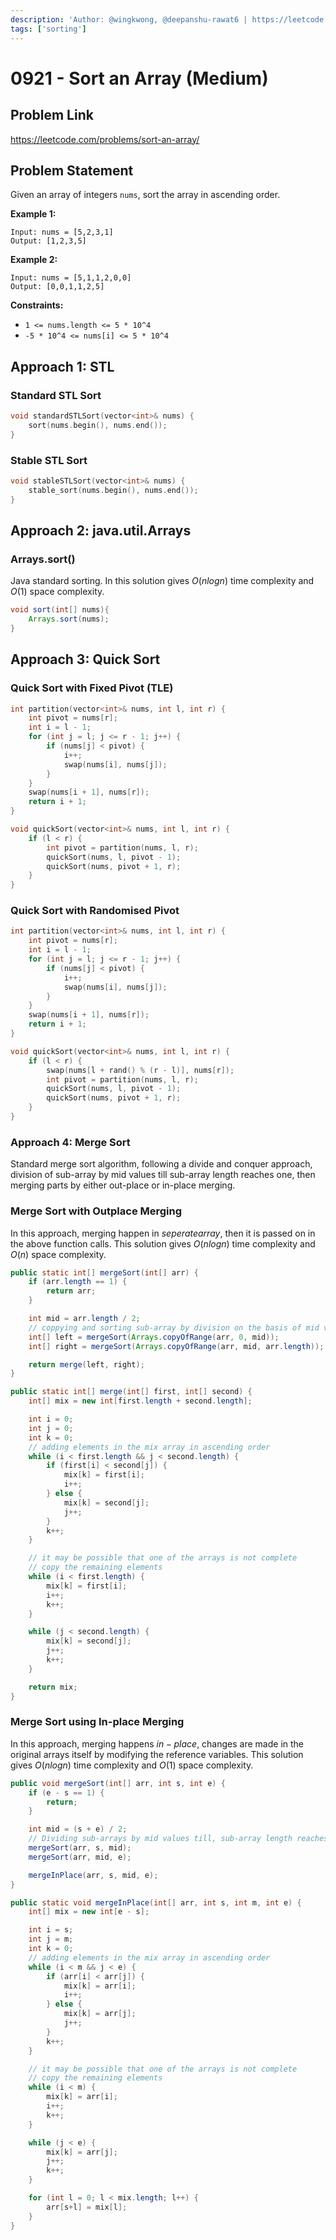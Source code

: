 ```yaml
---
description: 'Author: @wingkwong, @deepanshu-rawat6 | https://leetcode.com/problems/sort-an-array/'
tags: ['sorting']
---
```


# 0921 - Sort an Array (Medium)

## Problem Link

https://leetcode.com/problems/sort-an-array/

## Problem Statement

Given an array of integers `nums`, sort the array in ascending order.

**Example 1:**

```
Input: nums = [5,2,3,1]
Output: [1,2,3,5]
```

**Example 2:**

```
Input: nums = [5,1,1,2,0,0]
Output: [0,0,1,1,2,5]
```

**Constraints:**

* `1 <= nums.length <= 5 * 10^4`
* `-5 * 10^4 <= nums[i] <= 5 * 10^4`

## Approach 1: STL

### Standard STL Sort

<Tabs>
<TabItem value="cpp" label="C++">
<SolutionAuthor name="@wingkwong"/>

```cpp
void standardSTLSort(vector<int>& nums) {
    sort(nums.begin(), nums.end());
}
```
</TabItem>
</Tabs>

### Stable STL Sort

<Tabs>
<TabItem value="cpp" label="C++">
<SolutionAuthor name="@wingkwong"/>

```cpp
void stableSTLSort(vector<int>& nums) {
    stable_sort(nums.begin(), nums.end());
}
```
</TabItem>
</Tabs>

## Approach 2: java.util.Arrays

### Arrays.sort()
Java standard sorting. In this solution gives $O(n log n)$ time complexity and $O(1)$ space complexity.

<Tabs>
<TabItem value="java" label="Java">
<SolutionAuthor name="@deepanshu-rawat6"/>

```java
void sort(int[] nums){
    Arrays.sort(nums);
}
```
</TabItem>
</Tabs>

## Approach 3: Quick Sort

### Quick Sort with Fixed Pivot (TLE)

<Tabs>
<TabItem value="cpp" label="C++">
<SolutionAuthor name="@wingkwong"/>

```cpp
int partition(vector<int>& nums, int l, int r) {
    int pivot = nums[r];
    int i = l - 1;
    for (int j = l; j <= r - 1; j++) {
        if (nums[j] < pivot) {
            i++;
            swap(nums[i], nums[j]);
        }
    }
    swap(nums[i + 1], nums[r]);
    return i + 1;
}

void quickSort(vector<int>& nums, int l, int r) {
    if (l < r) {
        int pivot = partition(nums, l, r);
        quickSort(nums, l, pivot - 1);
        quickSort(nums, pivot + 1, r);
    }
}
```
</TabItem>
</Tabs>

### Quick Sort with Randomised Pivot

<Tabs>
<TabItem value="cpp" label="C++">
<SolutionAuthor name="@wingkwong"/>

```cpp
int partition(vector<int>& nums, int l, int r) {
    int pivot = nums[r];
    int i = l - 1;
    for (int j = l; j <= r - 1; j++) {
        if (nums[j] < pivot) {
            i++;
            swap(nums[i], nums[j]);
        }
    }
    swap(nums[i + 1], nums[r]);
    return i + 1;
}

void quickSort(vector<int>& nums, int l, int r) {
    if (l < r) {
        swap(nums[l + rand() % (r - l)], nums[r]);
        int pivot = partition(nums, l, r);
        quickSort(nums, l, pivot - 1);
        quickSort(nums, pivot + 1, r);
    }
}
```
</TabItem>
</Tabs>

### Approach 4: Merge Sort

Standard merge sort algorithm, following a divide and conquer approach, division of sub-array by mid values till sub-array length
reaches one, then merging parts by either out-place or in-place merging. 

### Merge Sort with Outplace Merging

In this approach, merging happen in $seperate array$, then it is passed on in the above function calls. This solution gives $O(n log n)$
time complexity and $O(n)$ space complexity.

<Tabs>
<TabItem value="java" label="Java">
<SolutionAuthor name="@deepanshu-rawat6"/>

```java
public static int[] mergeSort(int[] arr) {
    if (arr.length == 1) {
        return arr;
    }

    int mid = arr.length / 2;
    // coppying and sorting sub-array by division on the basis of mid value
    int[] left = mergeSort(Arrays.copyOfRange(arr, 0, mid));
    int[] right = mergeSort(Arrays.copyOfRange(arr, mid, arr.length));

    return merge(left, right);
}

public static int[] merge(int[] first, int[] second) {
    int[] mix = new int[first.length + second.length];

    int i = 0;
    int j = 0;
    int k = 0;
    // adding elements in the mix array in ascending order
    while (i < first.length && j < second.length) {
        if (first[i] < second[j]) {
            mix[k] = first[i];
            i++;
        } else {
            mix[k] = second[j];
            j++;
        }
        k++;
    }

    // it may be possible that one of the arrays is not complete
    // copy the remaining elements
    while (i < first.length) {
        mix[k] = first[i];
        i++;
        k++;
    }

    while (j < second.length) {
        mix[k] = second[j];
        j++;
        k++;
    }

    return mix;
}
```
</TabItem>
</Tabs>

### Merge Sort using In-place Merging

In this approach, merging happens $in-place$, changes are made in the original arrays itself by modifying the reference variables. This 
solution gives $O(n log n)$ time complexity and $O(1)$ space complexity.

<Tabs>
<TabItem value="java" label="Java">
<SolutionAuthor name="@deepanshu-rawat6"/>

```java
public void mergeSort(int[] arr, int s, int e) {
    if (e - s == 1) {
        return;
    }

    int mid = (s + e) / 2;
    // Dividing sub-arrays by mid values till, sub-array length reaches one
    mergeSort(arr, s, mid);
    mergeSort(arr, mid, e);

    mergeInPlace(arr, s, mid, e);
}

public static void mergeInPlace(int[] arr, int s, int m, int e) {
    int[] mix = new int[e - s];

    int i = s;
    int j = m;
    int k = 0;
    // adding elements in the mix array in ascending order
    while (i < m && j < e) {
        if (arr[i] < arr[j]) {
            mix[k] = arr[i];
            i++;
        } else {
            mix[k] = arr[j];
            j++;
        }
        k++;
    }

    // it may be possible that one of the arrays is not complete
    // copy the remaining elements
    while (i < m) {
        mix[k] = arr[i];
        i++;
        k++;
    }

    while (j < e) {
        mix[k] = arr[j];
        j++;
        k++;
    }

    for (int l = 0; l < mix.length; l++) {
        arr[s+l] = mix[l];
    }
}
```
</TabItem>
</Tabs>